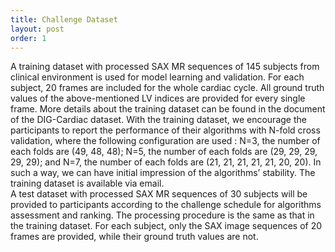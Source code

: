 ```yaml
---
title: Challenge Dataset
layout: post
order: 1
---
```

A training dataset with processed SAX MR sequences of 145 subjects from clinical environment is used for model learning and validation. For each subject, 20 frames are included for the whole cardiac cycle. All ground truth values of the above-mentioned LV indices are provided for every single frame. More details about the training dataset can be found in the document of the DIG-Cardiac dataset. With the training dataset, we encourage the participants to report the performance of their algorithms with N-fold cross validation, where the following configuration are used : N=3, the number of each folds are (49, 48, 48); N=5, the number of each folds are (29, 29, 29, 29, 29); and N=7, the number of each folds are (21, 21, 21, 21, 21, 20, 20). In such a way, we can have initial impression of the algorithms’ stability.
The training dataset is available via email.
<br/>
A test dataset with processed SAX MR sequences of 30 subjects will be provided to participants according to the challenge schedule for algorithms assessment and ranking. The processing procedure is the same as that in the training dataset. For each subject, only the SAX image sequences of 20 frames are provided, while their ground truth values are not.
